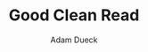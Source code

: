 ---
title: "Good Clean Read"
github: https://github.com/adueck/good-clean-read
demo: http://adueck.github.io/good-clean-read/
author: Adam Dueck
draft: true
ssg:
  - Jekyll
cms:
  - No Cms
---